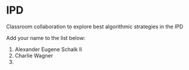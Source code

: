 # IPD
Classroom collaboration to explore best algorithmic strategies in the IPD

Add your name to the list below:

1. Alexander Eugene Schalk II
2. Charlie Wagner
3. 

